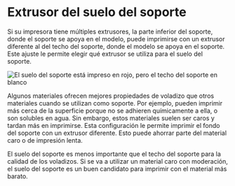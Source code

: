 Extrusor del suelo del soporte
====
Si su impresora tiene múltiples extrusores, la parte inferior del soporte, donde el soporte se apoya en el modelo, puede imprimirse con un extrusor diferente al del techo del soporte, donde el modelo se apoya en el soporte. Este ajuste le permite elegir qué extrusor se utiliza para el suelo del soporte.

<!--screenshot {
"image_path": "support_bottom_extruder_nr.png",
"models": [
    {
        "script": "question_stick_clip.scad",
        "transformation": ["rotateY(90)"],
        "object_settings": {"extruder_nr": 1}
    }
],
"camera_position": [134, 134, 113],
"settings": {
    "support_enable": true,
    "support_interface_enable": true,
    "support_use_towers": false,
    "support_extruder_nr": 3,
    "support_bottom_extruder_nr": 2
},
"colour_scheme": "material_colour",
"colours": 64
}-->
![El suelo del soporte está impreso en rojo, pero el techo del soporte en blanco](../images/support_bottom_extruder_nr.png)

Algunos materiales ofrecen mejores propiedades de voladizo que otros materiales cuando se utilizan como soporte. Por ejemplo, pueden imprimir más cerca de la superficie porque no se adhieren químicamente a ella, o son solubles en agua. Sin embargo, estos materiales suelen ser caros y tardan más en imprimirse. Esta configuración le permite imprimir el fondo del soporte con un extrusor diferente. Esto puede ahorrar parte del material caro o de impresión lenta.

El suelo del soporte es menos importante que el techo del soporte para la calidad de los voladizos. Si se va a utilizar un material caro con moderación, el suelo del soporte es un buen candidato para imprimir con el material más barato.